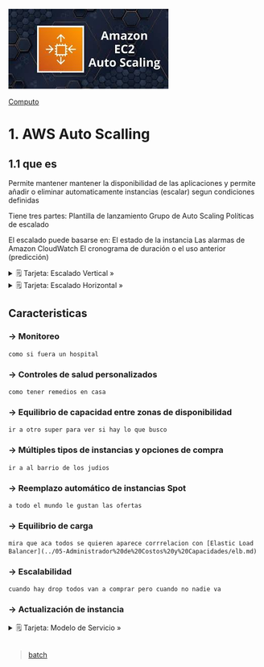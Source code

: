 ![Amazon EC2 Auto Scalling](../../assets/Computo/EC2AutoScalling-Logo.jpeg)

[Computo](../../Computo/)

# 1. AWS Auto Scalling

## 1.1 que es

Permite mantener mantener la disponibilidad de las aplicaciones y permite añadir o eliminar automaticamente instancias (escalar) segun condiciones definidas

Tiene tres partes: 
    Plantilla de lanzamiento
    Grupo de Auto Scaling
    Políticas de escalado

El escalado puede basarse en: 
    El estado de la instancia 
    Las alarmas de Amazon CloudWatch 
    El cronograma de duración o el uso anterior (predicción)

<details>
<summary>🗒 Tarjeta: Escalado Vertical »</summary>

| Tipos de escalado |
| ---- |
| Permite agregar mas servidores cuando se requiera, mejorando el rendimiento de manera global |

</details> 

<details>
<summary>🗒 Tarjeta: Escalado Horizontal »</summary>

| Programa Orientado a Objetos |
| ---- |
| A diferencia del horizonal aca se potencia una maquina nomas |

</details>

## Caracteristicas

###     -> Monitoreo
    como si fuera un hospital

###     -> Controles de salud personalizados
    como tener remedios en casa

###     -> Equilibrio de capacidad entre zonas de disponibilidad
    ir a otro super para ver si hay lo que busco

###     -> Múltiples tipos de instancias y opciones de compra
    ir a al barrio de los judios

###     -> Reemplazo automático de instancias Spot
    a todo el mundo le gustan las ofertas

###     -> Equilibrio de carga
    mira que aca todos se quieren aparece corrrelacion con [Elastic Load Balancer](../05-Administrador%20de%20Costos%20y%20Capacidades/elb.md)

###     -> Escalabilidad
    cuando hay drop todos van a comprar pero cuando no nadie va 

###     -> Actualización de instancia

<details>
<summary>🗒 Tarjeta: Modelo de Servicio »</summary>

| Pertenece a:  |
| ---- |
| no tengo esa info |

</details>


<br/>

> [batch](./EC2.md)

<br/>